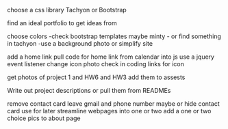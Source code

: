 choose a css library Tachyon or Bootstrap

find an ideal portfolio to get ideas from

choose colors
    -check bootstrap templates maybe minty
    - or find something in tachyon
    -use a background photo or simplify site

add a home link
    pull code for home link from calendar into js
    use a jquery event listener 
    change icon photo check in coding links for icon

get photos of project 1 and HW6 and HW3
    add them to assests

Write out project descriptions or pull them from READMEs

remove contact card leave gmail and phone number maybe or hide contact card use for later
streamline webpages into one or two 
add a one or two choice pics to about page

